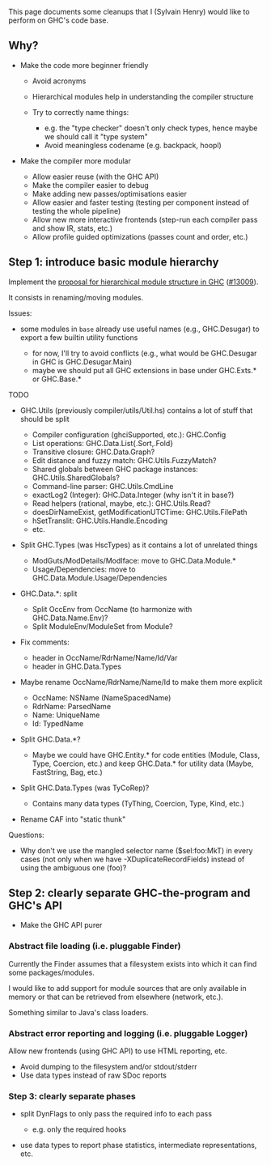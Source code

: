 
This page documents some cleanups that I (Sylvain Henry) would like to perform on GHC's code base.


## Why?


- Make the code more beginner friendly

  - Avoid acronyms
  - Hierarchical modules help in understanding the compiler structure
  - Try to correctly name things:

    - e.g. the "type checker" doesn't only check types, hence maybe we should call it "type system"
    - Avoid meaningless codename (e.g. backpack, hoopl)
- Make the compiler more modular

  - Allow easier reuse (with the GHC API)
  - Make the compiler easier to debug
  - Make adding new passes/optimisations easier
  - Allow easier and faster testing (testing per component instead of testing the whole pipeline)
  - Allow new more interactive frontends (step-run each compiler pass and show IR, stats, etc.)
  - Allow profile guided optimizations (passes count and order, etc.)

## Step 1: introduce basic module hierarchy



Implement the [proposal for hierarchical module structure in GHC](module-dependencies/hierarchical) ([\#13009](https://gitlab.staging.haskell.org/ghc/ghc/issues/13009)).



It consists in renaming/moving modules.



Issues:


- some modules in `base` already use useful names (e.g., GHC.Desugar) to export a few builtin utility functions

  - for now, I'll try to avoid conflicts (e.g., what would be GHC.Desugar in GHC is GHC.Desugar.Main)
  - maybe we should put all GHC extensions in base under GHC.Exts.\* or GHC.Base.\*


TODO


- GHC.Utils (previously compiler/utils/Util.hs) contains a lot of stuff that should be split

  - Compiler configuration (ghciSupported, etc.): GHC.Config
  - List operations: GHC.Data.List{.Sort,.Fold}
  - Transitive closure: GHC.Data.Graph?
  - Edit distance and fuzzy match: GHC.Utils.FuzzyMatch?
  - Shared globals between GHC package instances: GHC.Utils.SharedGlobals?
  - Command-line parser: GHC.Utils.CmdLine
  - exactLog2 (Integer): GHC.Data.Integer (why isn't it in base?)
  - Read helpers (rational, maybe, etc.): GHC.Utils.Read?
  - doesDirNameExist, getModificationUTCTime: GHC.Utils.FilePath
  - hSetTranslit: GHC.Utils.Handle.Encoding
  - etc.
- Split GHC.Types (was HscTypes) as it contains a lot of unrelated things

  - ModGuts/ModDetails/ModIface: move to GHC.Data.Module.\*
  - Usage/Dependencies: move to GHC.Data.Module.Usage/Dependencies
- GHC.Data.\*: split

  - Split OccEnv from OccName (to harmonize with GHC.Data.Name.Env)?
  - Split ModuleEnv/ModuleSet from Module?
- Fix comments:

  - header in OccName/RdrName/Name/Id/Var
  - header in GHC.Data.Types
- Maybe rename OccName/RdrName/Name/Id to make them more explicit

  - OccName: NSName (NameSpacedName)
  - RdrName: ParsedName
  - Name: UniqueName
  - Id: TypedName
- Split GHC.Data.\*?

  - Maybe we could have GHC.Entity.\* for code entities (Module, Class, Type, Coercion, etc.) and keep GHC.Data.\* for utility data (Maybe, FastString, Bag, etc.)
- Split GHC.Data.Types (was TyCoRep)?

  - Contains many data types (TyThing, Coercion, Type, Kind, etc.)
- Rename CAF into "static thunk"


Questions:


- Why don't we use the mangled selector name ($sel:foo:MkT) in every cases (not only when we have -XDuplicateRecordFields) instead of using the ambiguous one (foo)?

## Step 2: clearly separate GHC-the-program and GHC's API


- Make the GHC API purer

### Abstract file loading (i.e. pluggable Finder)



Currently the Finder assumes that a filesystem exists into which it can find some packages/modules.



I would like to add support for module sources that are only available in memory or that can be retrieved from elsewhere (network, etc.).



Something similar to Java's class loaders.


### Abstract error reporting and logging (i.e. pluggable Logger)



Allow new frontends (using GHC API) to use HTML reporting, etc.


- Avoid dumping to the filesystem and/or stdout/stderr
- Use data types instead of raw SDoc reports

### Step 3: clearly separate phases


- split DynFlags to only pass the required info to each pass

  - e.g. only the required hooks
- use data types to report phase statistics, intermediate representations, etc.
